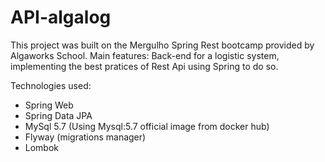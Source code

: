 # API-algalog

This project was built on the Mergulho Spring Rest bootcamp provided by Algaworks School.
Main features: Back-end for a logistic system, implementing the best pratices of Rest Api using Spring to do so.

Technologies used:

- Spring Web
- Spring Data JPA
- MySql 5.7 (Using Mysql:5.7 official image from docker hub)
- Flyway (migrations manager)
- Lombok
